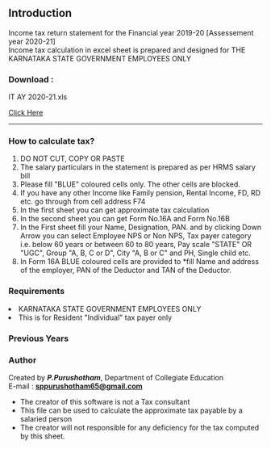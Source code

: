 

## Introduction

Income tax return statement for the Financial year 2019-20 [Assessement year 2020-21]<br> Income tax calculation in excel sheet is prepared and designed for THE KARNATAKA STATE GOVERNMENT EMPLOYEES ONLY
  
### Download : 

IT AY 2020-21.xls


<a href="IT AY 2020-21.xls" download>
Click Here
</a>


<hr>


### How to calculate tax?
<ol>
        <li> DO NOT CUT, COPY OR PASTE </li>
        <li>The salary particulars in the statement is prepared as per HRMS salary bill</li>
        <li>Please fill "BLUE" coloured cells only. The other cells are blocked.</li>
        <li>If you have any other Income like Family pension, Rental Income, FD, RD etc. go through from cell address F74
        </li>
        <li>In the first sheet you can get approximate tax calculation</li>
        <li>In the second sheet you can get Form No.16A and Form No.16B</li>
        <li>In the First sheet fill your Name, Designation, PAN. and by clicking Down Arrow you can select Employee NPS or Non NPS, Tax payer category i.e. below 60 years or between 60 to 80 years, Pay scale "STATE" OR "UGC", Group "A, B, C or D", City "A,
            B or C" and PH, Single child etc.</li>
        <li>In Form 16A BLUE coloured cells are provided to *fill Name and address of the employer, PAN of the Deductor and TAN of the Deductor.</li>
    </ol>
    
### Requirements

 <li> KARNATAKA STATE GOVERNMENT EMPLOYEES ONLY</li>
  <li> This is for Resident "Individual" tax payer only</li>
    
### Previous Years 

### Author

Created by ***P.Purushotham***, Department of Collegiate Education<br> E-mail : **sppurushotham65@gmail.com**
 <ul>
 <li>The creator of this software is not a Tax consultant</li>
 <li>This file can be used to calculate the approximate tax payable by a salaried person</li>
 <li>The creator will not responsible for any deficiency for the tax computed by this sheet.</li>
